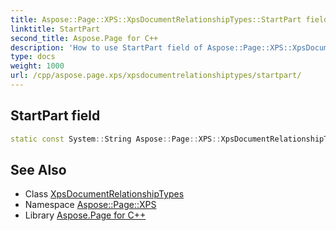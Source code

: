 ```yaml
---
title: Aspose::Page::XPS::XpsDocumentRelationshipTypes::StartPart field
linktitle: StartPart
second_title: Aspose.Page for C++
description: 'How to use StartPart field of Aspose::Page::XPS::XpsDocumentRelationshipTypes class in C++.'
type: docs
weight: 1000
url: /cpp/aspose.page.xps/xpsdocumentrelationshiptypes/startpart/
---
```

## StartPart field




```cpp
static const System::String Aspose::Page::XPS::XpsDocumentRelationshipTypes::StartPart
```

## See Also

* Class [XpsDocumentRelationshipTypes](../)
* Namespace [Aspose::Page::XPS](../../)
* Library [Aspose.Page for C++](../../../)
